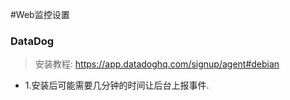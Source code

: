 #Web监控设置


### DataDog
>安装教程: https://app.datadoghq.com/signup/agent#debian

* 1.安装后可能需要几分钟的时间让后台上报事件.